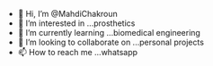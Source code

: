 - 👋 Hi, I’m @MahdiChakroun
- 👀 I’m interested in ...prosthetics 
- 🌱 I’m currently learning ...biomedical engineering
- 💞️ I’m looking to collaborate on ...personal projects 
- 📫 How to reach me ...whatsapp

<!---
MahdiChakroun/MahdiChakroun is a ✨ special ✨ repository because its `README.md` (this file) appears on your GitHub profile.
You can click the Preview link to take a look at your changes.
--->
